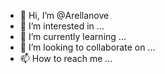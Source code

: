- 👋 Hi, I’m @Arellanove
- 👀 I’m interested in ...
- 🌱 I’m currently learning ...
- 💞️ I’m looking to collaborate on ...
- 📫 How to reach me ...

<!---
Arellanove/Arellanove is a ✨ special ✨ repository because its `README.md` (this file) appears on your GitHub profile.
You can click the Preview link to take a look at your changes.
--->
